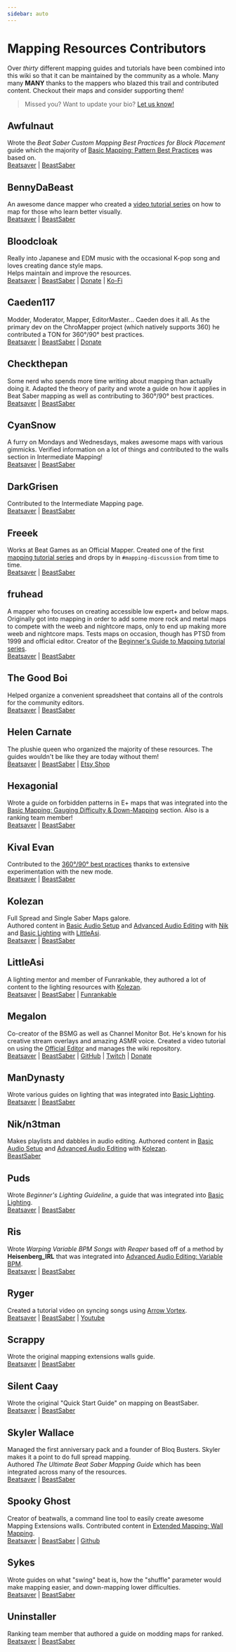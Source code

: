 ```yaml
---
sidebar: auto
---
```

# Mapping Resources Contributors

Over *thirty* different mapping guides and tutorials have been combined into this wiki so that it can be maintained by the community as a whole. Many many **MANY** thanks to the mappers who blazed this trail and contributed content. Checkout their maps and consider supporting them!

> Missed you? Want to update your bio? [Let us know!](https://docs.google.com/forms/d/e/1FAIpQLSfVS6_EMZOujxthR3lTa2eEwHg5C3x1INouLgnbHhBDpv1M5A/viewform)

## Awfulnaut 
Wrote the *Beat Saber Custom Mapping Best Practices for Block Placement* guide which the majority of [Basic Mapping: Pattern Best Practices](/mapping/basic-mapping.html#pattern-best-practices) was based on.  
[Beatsaver](https://beatsaver.com/uploader/5cff0b7398cc5a672c84edac) | [BeastSaber](https://bsaber.com/members/awfulnaut/)

## BennyDaBeast
An awesome dance mapper who created a [video tutorial series](https://bsaber.com/benny-custom-mapping/) on how to map for those who learn better visually.  
[Beatsaver](https://beatsaver.com/uploader/5cff0b7298cc5a672c84e98d) | [BeastSaber](https://bsaber.com/members/bennydabeast/)

## Bloodcloak
Really into Japanese and EDM music with the occasional K-pop song and loves creating dance style maps.  
Helps maintain and improve the resources.  
[Beatsaver](https://beatsaver.com/uploader/5cff0b7698cc5a672c8551d3) | [BeastSaber](https://bsaber.com/members/bloodcloak/) | [Donate](https://www.paypal.me/bloodcloak) | [Ko-Fi](https://ko-fi.com/bloodcloak)

## Caeden117
Modder, Moderator, Mapper, EditorMaster... Caeden does it all. As the primary dev on the ChroMapper project (which natively supports 360) he contributed a TON for 360&deg;/90&deg; best practices.  
[Beatsaver](https://beatsaver.com/uploader/5cff0b7398cc5a672c84ee26) | [BeastSaber](https://bsaber.com/members/caeden117/) | [Donate](https://ko-fi.com/Caeden117)  

## Checkthepan
Some nerd who spends more time writing about mapping than actually doing it. Adapted the theory of parity and wrote a guide on how it applies in Beat Saber mapping as well as contributing to 360&deg;/90&deg; best practices.   
[Beatsaver](https://beatsaver.com/uploader/5cff0b7398cc5a672c84f3d5) | [BeastSaber](https://bsaber.com/members/checkthepan/)

## CyanSnow
A furry on Mondays and Wednesdays, makes awesome maps with various gimmicks. Verified information on a lot of things and contributed to the walls section in Intermediate Mapping!  
[Beatsaver](https://beatsaver.com/uploader/5cff0b7698cc5a672c8543ac) | [BeastSaber](https://bsaber.com/members/cyansnow/)

## DarkGrisen
Contributed to the Intermediate Mapping page.  
[Beatsaver](https://beatsaver.com/uploader/5cff0b7398cc5a672c84fe44) | [BeastSaber](https://bsaber.com/members/darkgrisen/)

## Freeek
Works at Beat Games as an Official Mapper. Created one of the first [mapping tutorial series](https://www.youtube.com/playlist?list=PLYeZR6d3zDPgDgWogOwMteL-5SQWAE14b) and  drops by in `#mapping-discussion` from time to time.  
[Beatsaver](https://beatsaver.com/uploader/5cff0b7298cc5a672c84e8ad) | [BeastSaber](https://bsaber.com/members/freeek/)

## fruhead
A mapper who focuses on creating accessible low expert+ and below maps. Originally got into mapping in order to add some more rock and metal maps to compete with the weeb and nightcore maps, only to end up making more weeb and nightcore maps. Tests maps on occasion, though has PTSD from 1999 and official editor. Creator of the [Beginner's Guide to Mapping tutorial series](https://www.youtube.com/playlist?list=PL5F3WJ0s0nscdpqiWlOpM_4tJcF-CnWbm).  
[Beatsaver](https://beatsaver.com/uploader/5cff0b7598cc5a672c852683) | [BeastSaber](https://bsaber.com/members/fruhead/)

## The Good Boi
Helped organize a convenient spreadsheet that contains all of the controls for the community editors.  
[Beatsaver](https://beatsaver.com/uploader/5cff0b7698cc5a672c85433c) | [BeastSaber](https://bsaber.com/members/thegoodboi/)

## Helen Carnate
The plushie queen who organized the majority of these resources. The guides wouldn't be like they are today without them!  
[Beatsaver](https://beatsaver.com/uploader/5cff0b7798cc5a672c8553d2) | [BeastSaber](https://bsaber.com/members/helencarnate/) | [Etsy Shop](https://www.etsy.com/shop/HelenCarnateDesigns)

## Hexagonial
Wrote a guide on forbidden patterns in E+ maps that was integrated into the [Basic Mapping: Gauging Difficulty & Down-Mapping](/mapping/basic-mapping.html#gauging-difficulty-down-mapping) section. Also is a ranking team member!  
[Beatsaver](https://beatsaver.com/uploader/5cff0b7398cc5a672c84f2fb) | [BeastSaber](https://bsaber.com/members/hexagonial/)

## Kival Evan
Contributed to the [360&deg;/90&deg; best practices](/mapping/extended-mapping.html#360-90) thanks to extensive experimentation with the new mode.  
[Beatsaver](https://beatsaver.com/uploader/5cff0b7798cc5a672c855af3) | [BeastSaber](https://bsaber.com/members/kivalevan/)

## Kolezan
Full Spread and Single Saber Maps galore.  
Authored content in [Basic Audio Setup](/mapping/basic-audio.md) and [Advanced Audio Editing](/mapping/advanced-audio.md) with [Nik](#nik-n3tman) and [Basic Lighting](/mapping/basic-lighting.md) with [LittleAsi](#littleasi).  
[Beatsaver](https://beatsaver.com/uploader/5cff0b7398cc5a672c84fcbb) | [BeastSaber](https://bsaber.com/members/kolezan/)

## LittleAsi
A lighting mentor and member of Funrankable, they authored a lot of content to the lighting resources with [Kolezan](#kolezan).   
[Beatsaver](https://beatsaver.com/uploader/5cff0b7698cc5a672c853c2d) | [BeastSaber](https://bsaber.com/members/littleasi/) | [Funrankable](https://beatsaver.com/uploader/5cff0b7798cc5a672c8561ac)

## Megalon
Co-creator of the BSMG as well as Channel Monitor Bot. He's known for his creative stream overlays and amazing ASMR voice. Created a video tutorial on using the [Official Editor](/mapping/#official-editor) and manages the wiki repository.  
[Beatsaver](https://beatsaver.com/uploader/5cff0b7798cc5a672c855407) | [BeastSaber](https://bsaber.com/members/megalon/) | [GitHub](https://github.com/megalon) | [Twitch](https://twitch.tv/megalonttv) | [Donate](https://ko-fi.com/megalon)

## ManDynasty
Wrote various guides on lighting that was integrated into [Basic Lighting](/mapping/basic-lighting.md).  
[Beatsaver](https://beatsaver.com/uploader/5cff0b7398cc5a672c84ffaa) | [BeastSaber](https://bsaber.com/members/mandynasty/)

## Nik/n3tman
Makes playlists and dabbles in audio editing. Authored content in [Basic Audio Setup](/mapping/basic-audio.md) and [Advanced Audio Editing](/mapping/advanced-audio.md) with [Kolezan](#kolezan).  
[BeastSaber](https://bsaber.com/members/n3tman/)

## Puds
Wrote *Beginner's Lighting Guideline*, a guide that was integrated into [Basic Lighting](/mapping/basic-lighting.md).  
[Beatsaver](https://beatsaver.com/uploader/5cff0b7698cc5a672c85380d) | [BeastSaber](https://bsaber.com/members/puds/)

## Ris
Wrote *Warping Variable BPM Songs with Reaper* based off of a method by **Heisenberg_IRL** that was integrated into [Advanced Audio Editing: Variable BPM](/mapping/advanced-audio.html#variable-bpm).  
[Beatsaver](https://beatsaver.com/uploader/5cff0b7598cc5a672c8535df) | [BeastSaber](https://bsaber.com/members/ris/)

## Ryger
Created a tutorial video on syncing songs using [Arrow Vortex](/mapping/basic-audio.html#tool-assisted-bpm-calculation).  
[Beatsaver](https://beatsaver.com/uploader/5cff0b7798cc5a672c855a42) | [BeastSaber](https://bsaber.com/members/ryger/) | [Youtube](https://www.youtube.com/channel/UCV1H-gl55Q4WgrInng9szzg)

## Scrappy
Wrote the original mapping extensions walls guide.  
[Beatsaver](https://beatsaver.com/uploader/5cff0b7598cc5a672c851beb) | [BeastSaber](https://bsaber.com/members/scrappy/)

## Silent Caay
Wrote the original "Quick Start Guide" on mapping on BeastSaber.  
[Beatsaver](https://beatsaver.com/uploader/5cff0b7398cc5a672c84ed71) | [BeastSaber](https://bsaber.com/members/silentcaay/)

## Skyler Wallace
Managed the first anniversary pack and a founder of Bloq Busters. Skyler makes it a point to do full spread mapping.  
Authored *The Ultimate Beat Saber Mapping Guide* which has been integrated across many of the resources.  
[Beatsaver](https://beatsaver.com/uploader/5cff0b7298cc5a672c84ea67) | [BeastSaber](https://bsaber.com/members/skylerwallace/)

## Spooky Ghost
Creator of beatwalls, a command line tool to easily create awesome Mapping Extensions walls. Contributed content in [Extended Mapping: Wall Mapping](/mapping/extended-mapping.html#wall-mapping).  
[Beatsaver](https://beatsaver.com/uploader/5cff0b7798cc5a672c8561a5) | [BeastSaber](https://bsaber.com/members/spookyghost/) | [Github](https://github.com/spookyGh0st)

## Sykes
Wrote guides on what "swing" beat is, how the "shuffle" parameter would make mapping easier, and down-mapping lower difficulties.   
[Beatsaver](https://beatsaver.com/uploader/5cff0b7698cc5a672c854602) | [BeastSaber](https://bsaber.com/members/sykes19/)

## Uninstaller
Ranking team member that authored a guide on modding maps for ranked.  
[Beatsaver](https://beatsaver.com/uploader/5cff0b7598cc5a672c85248e) | [BeastSaber](https://bsaber.com/members/uninstaller/)
